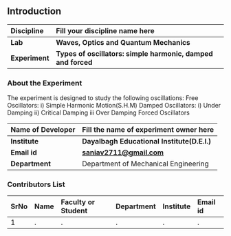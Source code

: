 ## Introduction


<b>Discipline | <b>Fill your discipline name here
:--|:--|
<b> Lab | <b> Waves, Optics and Quantum Mechanics
<b> Experiment|     <b> Types of oscillators: simple harmonic, damped and forced

### About the Experiment 

The experiment is designed to study the following oscillations:
Free Oscillators: i) Simple Harmonic Motion(S.H.M)
Damped Oscillators: i) Under Damping ii) Critical Damping iii Over Damping
Forced Oscillators

<b>Name of Developer | <b> Fill the name of experiment owner here 
:--|:--|
<b> Institute | <b>  Dayalbagh Educational Institute(D.E.I.)
<b> Email id|     <b>  saniav2711@gmail.com
<b> Department |  Department of Mechanical Engineering

### Contributors List

SrNo | Name | Faculty or Student | Department| Institute | Email id
:--|:--|:--|:--|:--|:--|
1 | . | . | . | . | .
